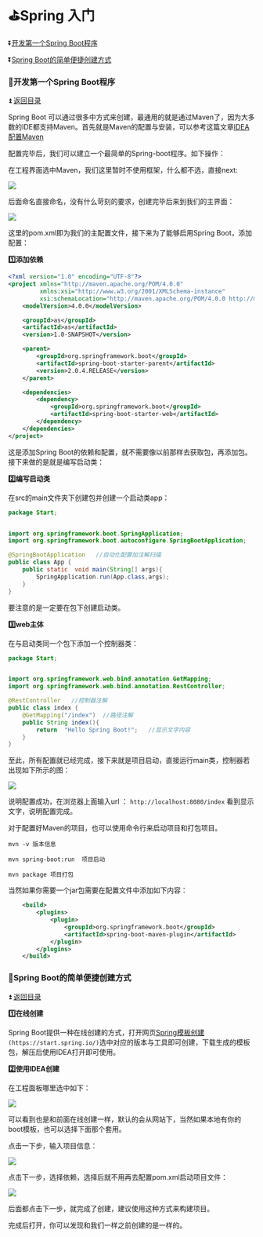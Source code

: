 # :golf:Spring 入门  #

<b id="t"></b>

:arrow_double_down:[开发第一个Spring Boot程序](#a1)

:arrow_double_down:[Spring Boot的简单便捷创建方式](#a2)


<b id="a1"></b>

### :bowling:开发第一个Spring Boot程序 ###

:arrow_double_up: [返回目录](#t)

Spring Boot 可以通过很多中方式来创建，最通用的就是通过Maven了，因为大多数的IDE都支持Maven。首先就是Maven的配置与安装，可以参考这篇文章[IDEA配置Maven](https://zhuanlan.zhihu.com/p/48831465)

配置完毕后，我们可以建立一个最简单的Spring-boot程序。如下操作：

在工程界面选中Maven，我们这里暂时不使用框架，什么都不选，直接next:

![](https://github.com/Lumnca/Spring-Boot/blob/master/img/a1.png)

后面命名直接命名，没有什么苛刻的要求，创建完毕后来到我们的主界面：

![](https://github.com/Lumnca/Spring-Boot/blob/master/img/a2.png)

这里的pom.xml即为我们的主配置文件，接下来为了能够启用Spring Boot，添加配置：

**:one:添加依赖**

```xml
<?xml version="1.0" encoding="UTF-8"?>
<project xmlns="http://maven.apache.org/POM/4.0.0"
         xmlns:xsi="http://www.w3.org/2001/XMLSchema-instance"
         xsi:schemaLocation="http://maven.apache.org/POM/4.0.0 http://maven.apache.org/xsd/maven-4.0.0.xsd">
    <modelVersion>4.0.0</modelVersion>

    <groupId>as</groupId>
    <artifactId>as</artifactId>
    <version>1.0-SNAPSHOT</version>

    <parent>
        <groupId>org.springframework.boot</groupId>
        <artifactId>spring-boot-starter-parent</artifactId>
        <version>2.0.4.RELEASE</version>
    </parent>

    <dependencies>
        <dependency>
            <groupId>org.springframework.boot</groupId>
            <artifactId>spring-boot-starter-web</artifactId>
        </dependency>
    </dependencies>
</project>
```

这是添加Spring Boot的依赖和配置，就不需要像以前那样去获取包，再添加包。接下来做的是就是编写启动类：

**:two:编写启动类**

在src的main文件夹下创建包并创建一个启动类app：

```java
package Start;


import org.springframework.boot.SpringApplication;
import org.springframework.boot.autoconfigure.SpringBootApplication;

@SpringBootApplication   //自动化配置加注解扫描
public class App {
    public static  void main(String[] args){
        SpringApplication.run(App.class,args);
    }
}
```

要注意的是一定要在包下创建启动类。

**:three:web主体**

在与启动类同一个包下添加一个控制器类：

```java
package Start;


import org.springframework.web.bind.annotation.GetMapping;
import org.springframework.web.bind.annotation.RestController;

@RestController   //控制器注解
public class index {
    @GetMapping("/index")  //路径注解
    public String index(){
        return  "Hello Spring Boot!";   //显示文字内容
    }
}

```

至此，所有配置就已经完成，接下来就是项目启动，直接运行main类，控制器若出现如下所示的图：

![](https://github.com/Lumnca/Spring-Boot/blob/master/img/a3.png)

说明配置成功，在浏览器上面输入url ： `http://localhost:8080/index` 看到显示文字，说明配置完成。

对于配置好Maven的项目，也可以使用命令行来启动项目和打包项目。

```
mvn -v 版本信息

mvn spring-boot:run  项目启动

mvn package 项目打包
```

当然如果你需要一个jar包需要在配置文件中添加如下内容：

```xml
    <build>
        <plugins>
            <plugin>
                <groupId>org.springframework.boot</groupId>
                <artifactId>spring-boot-maven-plugin</artifactId>
            </plugin>
        </plugins>
    </build>
```

<b id="a2"></b>

### :bowling:Spring Boot的简单便捷创建方式 ###

:arrow_double_up: [返回目录](#t)

**:one:在线创建**

Spring Boot提供一种在线创建的方式，打开网页[Spring模板创建](https://start.spring.io/) `(https://start.spring.io/)`选中对应的版本与工具即可创建，下载生成的模板包，解压后使用IDEA打开即可使用。

**:two:使用IDEA创建**

在工程面板哪里选中如下：

![](https://github.com/Lumnca/Spring-Boot/blob/master/img/a4.png)

可以看到也是和前面在线创建一样，默认的会从网站下，当然如果本地有你的boot模板，也可以选择下面那个套用。

点击一下步，输入项目信息：

![](https://github.com/Lumnca/Spring-Boot/blob/master/img/a5.png)

点击下一步，选择依赖，选择后就不用再去配置pom.xml启动项目文件：

![](https://github.com/Lumnca/Spring-Boot/blob/master/img/a6.png)

后面都点击下一步，就完成了创建，建议使用这种方式来构建项目。

完成后打开，你可以发现和我们一样之前创建的是一样的。



















